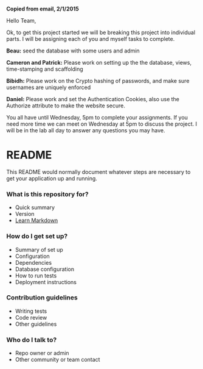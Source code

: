 **Copied from email, 2/1/2015**

Hello Team,

Ok, to get this project started we will be breaking this project into individual parts. I will be assigning each of you and myself tasks to complete.

**Beau:** seed the database with some users and admin

**Cameron and Patrick:** Please work on setting up the the database, views, time-stamping and scaffolding

**Bibidh:** Please work on the Crypto hashing of passwords, and make sure usernames are uniquely enforced

**Daniel:** Please work and set the Authentication Cookies, also use the Authorize attribute to make the website secure.

You all have until Wednesday, 5pm to complete your assignments. If you need more time we can meet on Wednesday at 5pm to discuss the project. I will be in the lab all day to answer any questions you may have.










# README #

This README would normally document whatever steps are necessary to get your application up and running.

### What is this repository for? ###

* Quick summary
* Version
* [Learn Markdown](https://bitbucket.org/tutorials/markdowndemo)

### How do I get set up? ###

* Summary of set up
* Configuration
* Dependencies
* Database configuration
* How to run tests
* Deployment instructions

### Contribution guidelines ###

* Writing tests
* Code review
* Other guidelines

### Who do I talk to? ###

* Repo owner or admin
* Other community or team contact